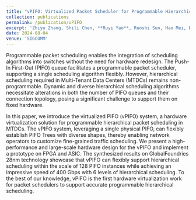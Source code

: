 ```yaml
---
title: "vPIFO: Virtualized Packet Scheduler for Programmable Hierarchical Scheduling in High-Speed Networks"
collection: publications
permalink: /publication/vPIFO
excerpt: 'Zhiyu Zhang, Shili Chen, **Ruyi Yao**, Ruoshi Sun, Hao Mei, Hao Wang, Zixuan Chen, Gaojian Fang, Yibo Fan, Wanxin Shi, Sen Liu, and Yang Xu'
date: 2024-08-04
venue: 'SIGCOMM'
---
```


Programmable packet scheduling enables the integration of scheduling algorithms into switches without the need for hardware redesign. The Push-In First-Out (PIFO) queue facilitates a programmable packet scheduler, supporting a single scheduling algorithm flexibly. However, hierarchical scheduling required in Multi-Tenant Data Centers (MTDCs) remains non-programmable. Dynamic and diverse hierarchical scheduling algorithms necessitate alterations in both the number of PIFO queues and their connection topology, posing a significant challenge to support them on fixed hardware.

In this paper, we introduce the virtualized PIFO (vPIFO) system, a hardware virtualization solution for programmable hierarchical packet scheduling in MTDCs. The vPIFO system, leveraging a single physical PIFO, can flexibly establish PIFO Trees with diverse shapes, thereby enabling network operators to customize fine-grained traffic scheduling. We present a high-performance and large-scale hardware design for the vPIFO and implement a prototype on FPGA and ASIC. The synthesized results on GlobalFoundries 28nm technology showcase that vPIFO can flexibly support hierarchical scheduling within the scale of 128 PIFO instances while achieving an impressive speed of 400 Gbps with 6 levels of hierarchical scheduling. To the best of our knowledge, vPIFO is the first hardware virtualization work for packet schedulers to support accurate programmable hierarchical scheduling.
